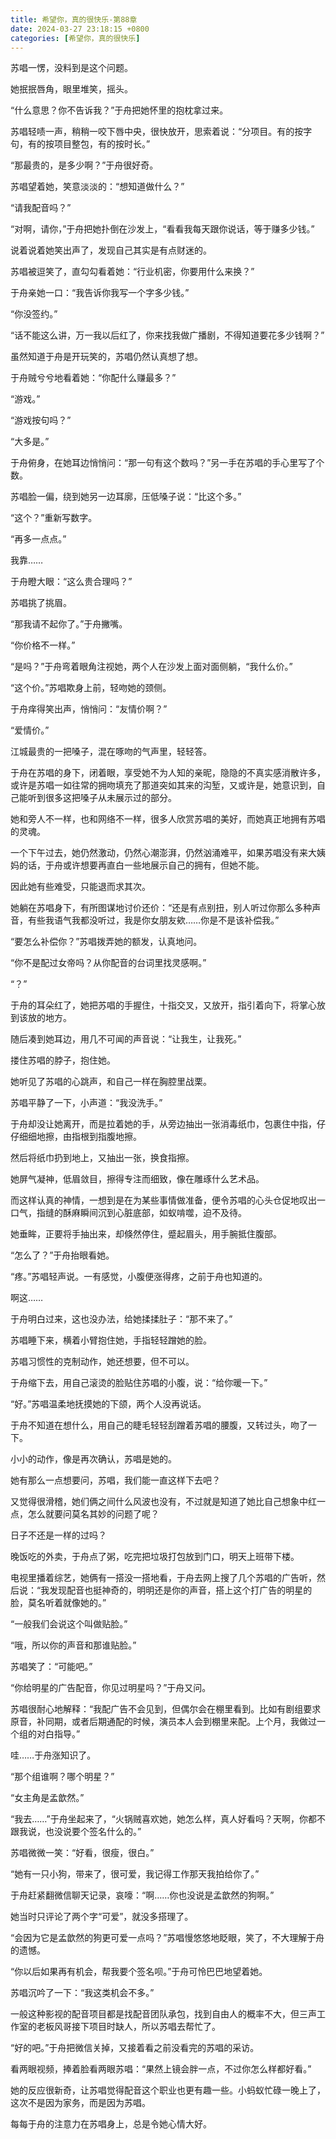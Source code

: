 ```yaml
---
title: 希望你，真的很快乐-第88章
date: 2024-03-27 23:18:15 +0800
categories: [希望你，真的很快乐]
---
```


苏唱一愣，没料到是这个问题。

她抿抿唇角，眼里堆笑，摇头。

“什么意思？你不告诉我？”于舟把她怀里的抱枕拿过来。

苏唱轻啧一声，稍稍一咬下唇中央，很快放开，思索着说：“分项目。有的按字句，有的按项目整包，有的按时长。”

“那最贵的，是多少啊？”于舟很好奇。

苏唱望着她，笑意淡淡的：“想知道做什么？”

“请我配音吗？”

“对啊，请你，”于舟把她扑倒在沙发上，“看看我每天跟你说话，等于赚多少钱。”

说着说着她笑出声了，发现自己其实是有点财迷的。

苏唱被逗笑了，直勾勾看着她：“行业机密，你要用什么来换？”

于舟亲她一口：“我告诉你我写一个字多少钱。”

“你没签约。”

“话不能这么讲，万一我以后红了，你来找我做广播剧，不得知道要花多少钱啊？”

虽然知道于舟是开玩笑的，苏唱仍然认真想了想。

于舟贼兮兮地看着她：“你配什么赚最多？”

“游戏。”

“游戏按句吗？”

“大多是。”

于舟俯身，在她耳边悄悄问：“那一句有这个数吗？”另一手在苏唱的手心里写了个数。

苏唱脸一偏，绕到她另一边耳廓，压低嗓子说：“比这个多。”

“这个？”重新写数字。

“再多一点点。”

我靠……

于舟瞪大眼：“这么贵合理吗？”

苏唱挑了挑眉。

“那我请不起你了。”于舟撇嘴。

“你价格不一样。”

“是吗？”于舟弯着眼角注视她，两个人在沙发上面对面侧躺，“我什么价。”

“这个价。”苏唱欺身上前，轻吻她的颈侧。

于舟痒得笑出声，悄悄问：“友情价啊？”

“爱情价。”

江城最贵的一把嗓子，混在啄吻的气声里，轻轻答。

于舟在苏唱的身下，闭着眼，享受她不为人知的亲昵，隐隐的不真实感消散许多，或许是苏唱一如往常的拥吻填充了那道突如其来的沟堑，又或许是，她意识到，自己能听到很多这把嗓子从未展示过的部分。

她和旁人不一样，也和网络不一样，很多人欣赏苏唱的美好，而她真正地拥有苏唱的灵魂。

一个下午过去，她仍然激动，仍然心潮澎湃，仍然汹涌难平，如果苏唱没有来大姨妈的话，于舟或许想要再直白一些地展示自己的拥有，但她不能。

因此她有些难受，只能退而求其次。

她躺在苏唱身下，有所图谋地讨价还价：“还是有点别扭，别人听过你那么多种声音，有些我语气我都没听过，我是你女朋友欸……你是不是该补偿我。”

“要怎么补偿你？”苏唱拨弄她的额发，认真地问。

“你不是配过女帝吗？从你配音的台词里找灵感啊。”

“？”

于舟的耳朵红了，她把苏唱的手握住，十指交叉，又放开，指引着向下，将掌心放到该放的地方。

随后凑到她耳边，用几不可闻的声音说：“让我生，让我死。”

搂住苏唱的脖子，抱住她。

她听见了苏唱的心跳声，和自己一样在胸腔里战栗。

苏唱平静了一下，小声道：“我没洗手。”

于舟却没让她离开，而是拉着她的手，从旁边抽出一张消毒纸巾，包裹住中指，仔仔细细地擦，由指根到指腹地擦。

然后将纸巾扔到地上，又抽出一张，换食指擦。

她屏气凝神，低眉敛目，擦得专注而细致，像在雕琢什么艺术品。

而这样认真的神情，一想到是在为某些事情做准备，便令苏唱的心头仓促地叹出一口气，指缝的酥麻瞬间沉到心脏底部，如蚁啃噬，迫不及待。

她垂眸，正要将手抽出来，却倏然停住，蹙起眉头，用手腕抵住腹部。

“怎么了？”于舟抬眼看她。

“疼。”苏唱轻声说。一有感觉，小腹便涨得疼，之前于舟也知道的。

啊这……

于舟明白过来，这也没办法，给她揉揉肚子：“那不来了。”

苏唱睡下来，横着小臂抱住她，手指轻轻蹭她的脸。

苏唱习惯性的克制动作，她还想要，但不可以。

于舟缩下去，用自己滚烫的脸贴住苏唱的小腹，说：“给你暖一下。”

“好。”苏唱温柔地抚摸她的下颌，两个人没再说话。

于舟不知道在想什么，用自己的睫毛轻轻刮蹭着苏唱的腰腹，又转过头，吻了一下。

小小的动作，像是再次确认，苏唱是她的。

她有那么一点想要问，苏唱，我们能一直这样下去吧？

又觉得很滑稽，她们俩之间什么风波也没有，不过就是知道了她比自己想象中红一点，怎么就要问莫名其妙的问题了呢？

日子不还是一样的过吗？

晚饭吃的外卖，于舟点了粥，吃完把垃圾打包放到门口，明天上班带下楼。

电视里播着综艺，她俩有一搭没一搭地看，于舟去网上搜了几个苏唱的广告听，然后说：“我发现配音也挺神奇的，明明还是你的声音，搭上这个打广告的明星的脸，莫名听着就像她的。”

“一般我们会说这个叫做贴脸。”

“哦，所以你的声音和那谁贴脸。”

苏唱笑了：“可能吧。”

“你给明星的广告配音，你见过明星吗？”于舟又问。

苏唱很耐心地解释：“我配广告不会见到，但偶尔会在棚里看到。比如有剧组要求原音，补同期，或者后期通配的时候，演员本人会到棚里来配。上个月，我做过一个组的对白指导。”

哇……于舟涨知识了。

“那个组谁啊？哪个明星？”

“女主角是孟歆然。”

“我去……”于舟坐起来了，“火锅贼喜欢她，她怎么样，真人好看吗？天啊，你都不跟我说，也没说要个签名什么的。”

苏唱微微一笑：“好看，很瘦，很白。”

“她有一只小狗，带来了，很可爱，我记得工作那天我拍给你了。”

于舟赶紧翻微信聊天记录，哀嚎：“啊……你也没说是孟歆然的狗啊。”

她当时只评论了两个字“可爱”，就没多搭理了。

“会因为它是孟歆然的狗更可爱一点吗？”苏唱慢悠悠地眨眼，笑了，不大理解于舟的遗憾。

“你以后如果再有机会，帮我要个签名呗。”于舟可怜巴巴地望着她。

苏唱沉吟了一下：“我这类机会不多。”

一般这种影视的配音项目都是找配音团队承包，找到自由人的概率不大，但三声工作室的老板风哥接下项目时缺人，所以苏唱去帮忙了。

“好的吧。”于舟把微信关掉，又接着看之前没看完的苏唱的采访。

看两眼视频，捧着脸看两眼苏唱：“果然上镜会胖一点，不过你怎么样都好看。”

她的反应很新奇，让苏唱觉得配音这个职业也更有趣一些。小蚂蚁忙碌一晚上了，这次不是因为家务，而是因为苏唱。

每每于舟的注意力在苏唱身上，总是令她心情大好。


